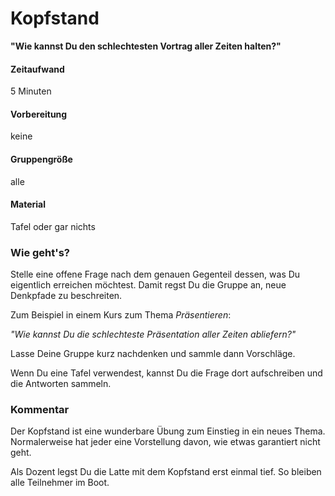 # Kopfstand

**"Wie kannst Du den schlechtesten Vortrag aller Zeiten halten?"**

#### Zeitaufwand
5 Minuten

#### Vorbereitung
keine

#### Gruppengröße
alle

#### Material
Tafel oder gar nichts

### Wie geht's?

Stelle eine offene Frage nach dem genauen Gegenteil dessen, was Du eigentlich erreichen möchtest. Damit regst Du die Gruppe an, neue Denkpfade zu beschreiten.

Zum Beispiel in einem Kurs zum Thema *Präsentieren*:

*"Wie kannst Du die schlechteste Präsentation aller Zeiten abliefern?"* 

Lasse Deine Gruppe kurz nachdenken und sammle dann Vorschläge.

Wenn Du eine Tafel verwendest, kannst Du die Frage dort aufschreiben und die Antworten sammeln.

### Kommentar

Der Kopfstand ist eine wunderbare Übung zum Einstieg in ein neues Thema. Normalerweise hat jeder eine Vorstellung davon, wie etwas garantiert nicht geht. 

Als Dozent legst Du die Latte mit dem Kopfstand erst einmal tief. So bleiben alle Teilnehmer im Boot.

